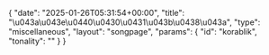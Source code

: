 {
    "date": "2025-01-26T05:31:54+00:00",
    "title": "\u043a\u043e\u0440\u0430\u0431\u043b\u0438\u043a",
    "type": "miscellaneous",
    "layout": "songpage",
    "params": {
        "id": "korablik",
        "tonality": ""
    }
}